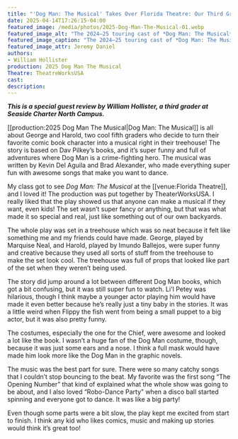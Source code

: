 ```yaml
---
title: "'Dog Man: The Musical' Takes Over Florida Theatre: Our Third Grade Adventure!"
date: 2025-04-14T17:26:15-04:00
featured_image: /media/photos/2025-Dog-Man-The-Musical-01.webp
featured_image_alt: "The 2024–25 touring cast of *Dog Man: The Musical* strikes an energetic pose in a brightly colored, cartoon-inspired set."
featured_image_caption: "The 2024–25 touring cast of *Dog Man: The Musical* — Glory Yepassis-Zembrou, Mundo Ballejos, Jake Wernecke, Sadie Jayne Kennedy, Marquise Neal and Brandon James Butorovich — light up the stage with explosive energy and comic-book flair."
featured_image_attr: Jeremy Daniel
authors: 
- William Hollister
production: 2025 Dog Man The Musical
Theatre: TheatreWorksUSA
cast: 
description:
---
```

***This is a special guest review by William Hollister, a third grader at Seaside Charter North Campus.***

[[production:2025 Dog Man The Musical|Dog Man: The Musical]] is all about George and Harold, two cool fifth graders who decide to turn their favorite comic book character into a musical right in their treehouse! The story is based on Dav Pilkey’s books, and it’s super funny and full of adventures where Dog Man is a crime-fighting hero. The musical was written by Kevin Del Aguila and Brad Alexander, who made everything super fun with awesome songs that make you want to dance.

My class got to see *Dog Man: The Musical* at the [[venue:Florida Theatre]], and I loved it! The production was put together by TheaterWorksUSA. I really liked that the play showed us that anyone can make a musical if they want, even kids! The set wasn’t super fancy or anything, but that was what made it so special and real, just like something out of our own backyards. 

The whole play was set in a treehouse which was so neat because it felt like something me and my friends could have made. George, played by Marquise Neal, and Harold, played by Imundo Ballejos, were super funny and creative because they used all sorts of stuff from the treehouse to make the set look cool. The treehouse was full of props that looked like part of the set when they weren’t being used.

The story did jump around a lot between different Dog Man books, which got a bit confusing, but it was still super fun to watch. Li'l Petey was hilarious, though I think maybe a younger actor playing him would have made it even better because he’s really just a tiny baby in the stories. It was a little weird when Flippy the fish went from being a small puppet to a big actor, but it was also pretty funny. 

The costumes, especially the one for the Chief, were awesome and looked a lot like the book. I wasn’t a huge fan of the Dog Man costume, though, because it was just some ears and a nose. I think a full mask would have made him look more like the Dog Man in the graphic novels.

The music was the best part for sure. There were so many catchy songs that I couldn’t stop bouncing to the beat. My favorite was the first song “The Opening Number” that kind of explained what the whole show was going to be about, and I also loved “Robo-Dance Party” when a disco ball started spinning and everyone got to dance. It was like a big party!

Even though some parts were a bit slow, the play kept me excited from start to finish. I think any kid who likes comics, music and making up stories would think it’s great too! 